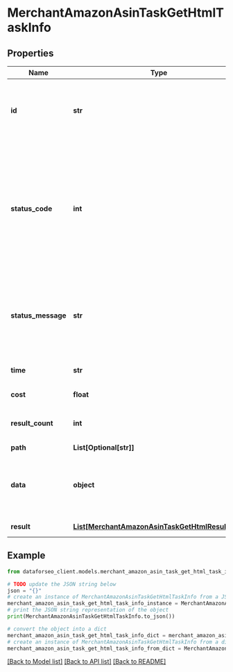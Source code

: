 # MerchantAmazonAsinTaskGetHtmlTaskInfo


## Properties

Name | Type | Description | Notes
------------ | ------------- | ------------- | -------------
**id** | **str** | task identifier unique task identifier in our system in the UUID format | [optional] 
**status_code** | **int** | status code of the task generated by DataForSEO, can be within the following range: 10000-60000 you can find the full list of the response codes here | [optional] 
**status_message** | **str** | informational message of the task you can find the full list of general informational messages here | [optional] 
**time** | **str** | execution time, seconds | [optional] 
**cost** | **float** | total tasks cost, USD | [optional] 
**result_count** | **int** | number of elements in the result array | [optional] 
**path** | **List[Optional[str]]** | URL path | [optional] 
**data** | **object** | contains the same parameters that you specified in the POST request | [optional] 
**result** | [**List[MerchantAmazonAsinTaskGetHtmlResultInfo]**](MerchantAmazonAsinTaskGetHtmlResultInfo.md) | array of results | [optional] 

## Example

```python
from dataforseo_client.models.merchant_amazon_asin_task_get_html_task_info import MerchantAmazonAsinTaskGetHtmlTaskInfo

# TODO update the JSON string below
json = "{}"
# create an instance of MerchantAmazonAsinTaskGetHtmlTaskInfo from a JSON string
merchant_amazon_asin_task_get_html_task_info_instance = MerchantAmazonAsinTaskGetHtmlTaskInfo.from_json(json)
# print the JSON string representation of the object
print(MerchantAmazonAsinTaskGetHtmlTaskInfo.to_json())

# convert the object into a dict
merchant_amazon_asin_task_get_html_task_info_dict = merchant_amazon_asin_task_get_html_task_info_instance.to_dict()
# create an instance of MerchantAmazonAsinTaskGetHtmlTaskInfo from a dict
merchant_amazon_asin_task_get_html_task_info_from_dict = MerchantAmazonAsinTaskGetHtmlTaskInfo.from_dict(merchant_amazon_asin_task_get_html_task_info_dict)
```
[[Back to Model list]](../README.md#documentation-for-models) [[Back to API list]](../README.md#documentation-for-api-endpoints) [[Back to README]](../README.md)


